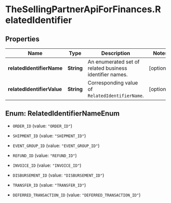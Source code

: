 # TheSellingPartnerApiForFinances.RelatedIdentifier

## Properties
Name | Type | Description | Notes
------------ | ------------- | ------------- | -------------
**relatedIdentifierName** | **String** | An enumerated set of related business identifier names. | [optional] 
**relatedIdentifierValue** | **String** | Corresponding value of `RelatedIdentifierName`. | [optional] 


<a name="RelatedIdentifierNameEnum"></a>
## Enum: RelatedIdentifierNameEnum


* `ORDER_ID` (value: `"ORDER_ID"`)

* `SHIPMENT_ID` (value: `"SHIPMENT_ID"`)

* `EVENT_GROUP_ID` (value: `"EVENT_GROUP_ID"`)

* `REFUND_ID` (value: `"REFUND_ID"`)

* `INVOICE_ID` (value: `"INVOICE_ID"`)

* `DISBURSEMENT_ID` (value: `"DISBURSEMENT_ID"`)

* `TRANSFER_ID` (value: `"TRANSFER_ID"`)

* `DEFERRED_TRANSACTION_ID` (value: `"DEFERRED_TRANSACTION_ID"`)




